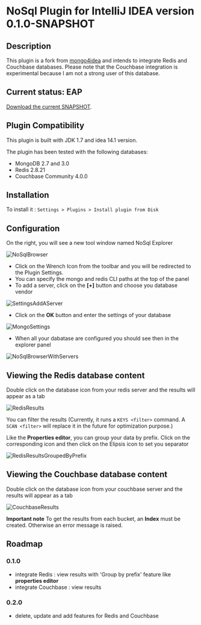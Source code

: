 # NoSql Plugin for IntelliJ IDEA version 0.1.0-SNAPSHOT

## Description
This plugin is a fork from [mongo4idea](https://github.com/dboissier/mongo4idea) and intends to integrate Redis and Couchbase databases. Please note that the Couchbase integration is experimental because I am not a strong user of this database.

## Current status: EAP

[Download the current SNAPSHOT](https://github.com/dboissier/nosql4idea/raw/master/snapshot/nosql4idea-0.1.0-SNAPSHOT-distribution.zip).

## Plugin Compatibility

This plugin is built with JDK 1.7 and idea 14.1 version.

The plugin has been tested with the following databases:
* MongoDB 2.7 and 3.0
* Redis 2.8.21
* Couchbase Community 4.0.0

## Installation 
 
To install it : `Settings > Plugins > Install plugin from Disk`

## Configuration

On the right, you will see a new tool window named NoSql Explorer

![NoSqlBrowser](https://github.com/dboissier/nosql4idea/raw/master/doc/explorer.png)

* Click on the Wrench Icon from the toolbar and you will be redirected to the Plugin Settings.
* You can specify the mongo and redis CLI paths at the top of the panel
* To add a server, click on the **\[+\]** button and choose you database vendor

![SettingsAddAServer](https://github.com/dboissier/nosql4idea/raw/master/doc/settings_add_a_server.png)

* Click on the **OK** button and enter the settings of your database

![MongoSettings](https://github.com/dboissier/nosql4idea/raw/master/doc/mongo_settings.png)

* When all your dabatase are configured you should see then in the explorer panel
 
![NoSqlBrowserWithServers](https://github.com/dboissier/nosql4idea/raw/master/doc/explorer_with_servers.png)

## Viewing the Redis database content

Double click on the database icon from your redis server and the results will appear as a tab

![RedisResults](https://github.com/dboissier/nosql4idea/raw/master/doc/redis_results.png)

You can filter the results (Currently, it runs a `KEYS <filter>` command. A `SCAN <filter>` will replace it in the future for optimization purpose.)

Like the **Properties editor**, you can group your data by prefix. Click on the corresponding icon and then click on the Elipsis icon to set you separator

![RedisResultsGroupedByPrefix](https://github.com/dboissier/nosql4idea/raw/master/doc/redis_group_by_prefix.png)

## Viewing the Couchbase database content
 
Double click on the database icon from your couchbase server and the results will appear as a tab

![CouchbaseResults](https://github.com/dboissier/nosql4idea/raw/master/doc/couchbase_results.png)

**Important note**
To get the results from each bucket, an **Index** must be created. Otherwise an error message is raised.

## Roadmap

### 0.1.0

* integrate Redis : view results with 'Group by prefix' feature like **properties editor**
* integrate Couchbase : view results 

### 0.2.0

* delete, update and add features for Redis and Couchbase


